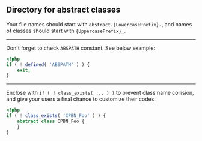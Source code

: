 Directory for abstract classes
------------------------------

Your file names should start with `abstract-{LowercasePrefix}-`,
and names of classes should start with `{UppercasePrefix}_`.

---

Don't forget to check `ABSPATH` constant. See below example:
```php
<?php
if ( ! defined( 'ABSPATH' ) ) {
    exit;
}
```

---

Enclose with `if ( ! class_exists( ... ) )` to prevent class name collision,
and give your users a final chance to customize their codes.
```php
<?php
if ( ! class_exists( 'CPBN_Foo' ) ) {
    abstract class CPBN_Foo {
    }
}
```
